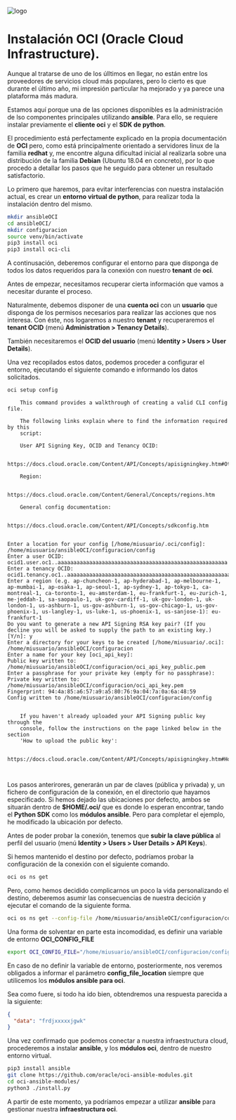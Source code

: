 ![logo](https://raw.github.com/1N0T/images/master/global/1N0T.png)
# Instalación OCI (Oracle Cloud Infrastructure).
Aunque al tratarse de uno de los úlltimos en llegar, no están entre los proveedores de servicios cloud más populares, pero lo cierto es que durante el último año, mi impresión particular ha mejorado y ya parece una plataforma más madura.

Estamos aquí porque una de las opciones disponibles es la administración de lso componentes principales utilizando **ansible**. Para ello, se requiere instalar previamente el **cliente oci** y el **SDK de python**.

El procedimiento está perfectamente explicado en la propia documentación de **OCI** pero, como está principalmente orientado a servidores linux de la familia **redhat** y, me encontre alguna dificultad inicial al realizarla sobre una distribución de la familia **Debian** (Ubuntu 18.04 en concreto), por lo que procedo a detallar los pasos que he seguido para obtener un resultado satisfactorio.

Lo primero que haremos, para evitar interferencias con nuestra instalación actual, es crear un **entorno virtual de python**, para realizar toda la instalación dentro del mismo.
```bash
mkdir ansibleOCI
cd ansibleOCI/
mkdir configuracion
source venv/bin/activate
pip3 install oci 
pip3 install oci-cli 
```
A continusación, deberemos configurar el entorno para que disponga de todos los datos requeridos para la conexión con nuestro **tenant** de **oci**.

Antes de empezar, necesitamos recuperar cierta información que vamos a necesitar durante el proceso.

Naturalmente, debemos disponer de una **cuenta oci** con un **usuario** que disponga de los permisos necesarios para realizar las acciones que nos interesa. Con éste, nos logaremos a nuestro **tenant** y recuperaremos el **tenant OCID** (menú **Administration > Tenancy Details**).

También necesitaremos el **OCID del usuario** (menú **Identity > Users > User Details**).

Una vez recopilados estos datos, podemos proceder a configurar el entorno, ejecutando el siguiente comando e informando los datos solicitados.
```bash
oci setup config
```
```stdout
    This command provides a walkthrough of creating a valid CLI config file.

    The following links explain where to find the information required by this
    script:

    User API Signing Key, OCID and Tenancy OCID:

        https://docs.cloud.oracle.com/Content/API/Concepts/apisigningkey.htm#Other

    Region:

        https://docs.cloud.oracle.com/Content/General/Concepts/regions.htm

    General config documentation:

        https://docs.cloud.oracle.com/Content/API/Concepts/sdkconfig.htm


Enter a location for your config [/home/miusuario/.oci/config]: /home/miusuario/ansibleOCI/configuracion/config
Enter a user OCID: ocid1.user.oc1..aaaaaaaaaaaaaaaaaaaaaaaaaaaaaaaaaaaaaaaaaaaaaaaaaaaaaa
Enter a tenancy OCID: ocid1.tenancy.oc1..aaaaaaaaaaaaaaaaaaaaaaaaaaaaaaaaaaaaaaaaaaaaaaaaaaaaaa
Enter a region (e.g. ap-chuncheon-1, ap-hyderabad-1, ap-melbourne-1, ap-mumbai-1, ap-osaka-1, ap-seoul-1, ap-sydney-1, ap-tokyo-1, ca-montreal-1, ca-toronto-1, eu-amsterdam-1, eu-frankfurt-1, eu-zurich-1, me-jeddah-1, sa-saopaulo-1, uk-gov-cardiff-1, uk-gov-london-1, uk-london-1, us-ashburn-1, us-gov-ashburn-1, us-gov-chicago-1, us-gov-phoenix-1, us-langley-1, us-luke-1, us-phoenix-1, us-sanjose-1): eu-frankfurt-1
Do you want to generate a new API Signing RSA key pair? (If you decline you will be asked to supply the path to an existing key.) [Y/n]: y
Enter a directory for your keys to be created [/home/miusuario/.oci]: /home/miusuario/ansibleOCI/configuracion
Enter a name for your key [oci_api_key]: 
Public key written to: /home/miusuario/ansibleOCI/configuracion/oci_api_key_public.pem
Enter a passphrase for your private key (empty for no passphrase): 
Private key written to: /home/miusuario/ansibleOCI/configuracion/oci_api_key.pem
Fingerprint: 94:4a:85:a6:57:a9:a5:80:76:9a:04:7a:0a:6a:48:59
Config written to /home/miusuario/ansibleOCI/configuracion/config


    If you haven't already uploaded your API Signing public key through the
    console, follow the instructions on the page linked below in the section
    'How to upload the public key':

        https://docs.cloud.oracle.com/Content/API/Concepts/apisigningkey.htm#How2



```
Los pasos anterirores, generarán un par de claves (pública y privada) y, un fichero de configuración de la conexión, en el directorio que hayamos especificado. Si hemos dejado las ubicaciones por defecto, ambos se situarán dentro de **$HOME/.oci/** que es donde lo esperan encontrar, tando el **Python SDK** como los **módulos ansible**. Pero para completar el ejemplo, he modificado la ubicación por defecto.

Antes de poder probar la conexión, tenemos que **subir la clave pública** al perfil del usuario (menú **Identity > Users > User Details > API Keys**).

Si hemos mantenido el destino por defecto, podríamos probar la configuración de la conexión con el siguiente comando.
```bash
oci os ns get
```
Pero, como hemos decidido complicarnos un poco la vida personalizando el destino, deberemos asumir las consecuencias de nuestra decición y ejecutar el comando de la siguiente forma.
```bash
oci os ns get --config-file /home/miusuario/ansibleOCI/configuracion/config
```
Una forma de solventar en parte esta incomodidad, es definir una variable de entorno **OCI_CONFIG_FILE**
```bash
export OCI_CONFIG_FILE="/home/miusuario/ansibleOCI/configuracion/config"

```
En caso de no definir la variable de entorno, posteriormente, nos veremos obligados a informar el parámetro **config_file_location** siempre que utilicemos los **módulos ansible para oci**.

Sea como fuere, si todo ha ido bien, obtendremos una respuesta parecida a la siguiente:
```json
{
  "data": "frdjxxxxxjgwk"
}
```
Una vez confirmado que podemos conectar a nuestra infraestructura cloud, procederemos a instalar **ansible**, y los **módulos oci**, dentro de nuestro entorno virtual.
```bash
pip3 install ansible
git clone https://github.com/oracle/oci-ansible-modules.git
cd oci-ansible-modules/
python3 ./install.py
```
A partir de este momento, ya podríamos empezar a utilizar **ansible** para gestionar nuestra **infraestructura oci**.


